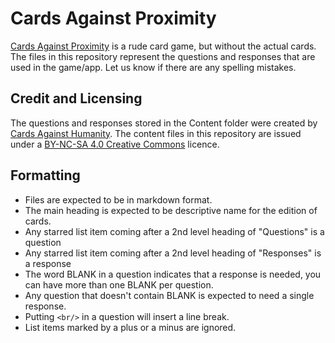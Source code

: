 # Cards Against Proximity

[Cards Against Proximity](http://cardsagainstproximity.tumblr.com/) is a rude card game, but without the actual cards. The files in this repository represent the questions and responses that are used in the game/app. Let us know if there are any spelling mistakes.

## Credit and Licensing

The questions and responses stored in the Content folder were created by [Cards Against Humanity](https://cardsagainsthumanity.com/).
The content files in this repository are issued under a [BY-NC-SA 4.0 Creative Commons](http://creativecommons.org/licenses/by-nc-sa/4.0/) licence.

## Formatting

* Files are expected to be in markdown format.
* The main heading is expected to be descriptive name for the edition of cards.
* Any starred list item coming after a 2nd level heading of "Questions" is a question
* Any starred list item coming after a 2nd level heading of "Responses" is a response
* The word BLANK in a question indicates that a response is needed, you can have more than one BLANK per question.
* Any question that doesn't contain BLANK is expected to need a single response.
* Putting `<br/>` in a question will insert a line break. 
* List items marked by a plus or a minus are ignored.
